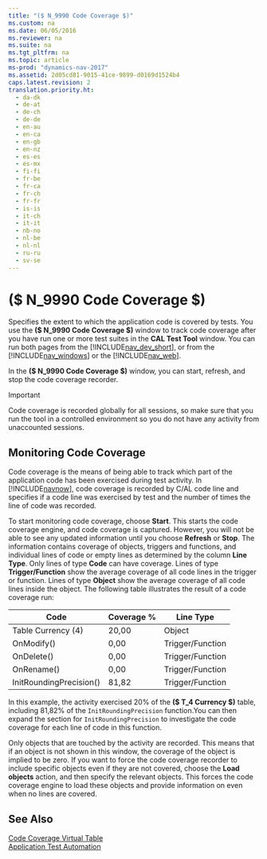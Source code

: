 ```yaml
---
title: "($ N_9990 Code Coverage $)"
ms.custom: na
ms.date: 06/05/2016
ms.reviewer: na
ms.suite: na
ms.tgt_pltfrm: na
ms.topic: article
ms-prod: "dynamics-nav-2017"
ms.assetid: 2d05cd81-9015-41ce-9899-d0169d1524b4
caps.latest.revision: 2
translation.priority.ht:
  - da-dk
  - de-at
  - de-ch
  - de-de
  - en-au
  - en-ca
  - en-gb
  - en-nz
  - es-es
  - es-mx
  - fi-fi
  - fr-be
  - fr-ca
  - fr-ch
  - fr-fr
  - is-is
  - it-ch
  - it-it
  - nb-no
  - nl-be
  - nl-nl
  - ru-ru
  - sv-se
---
```

# ($ N_9990 Code Coverage $)
Specifies the extent to which the application code is covered by tests. You use the **\($ N\_9990 Code Coverage $\)** window to track code coverage after you have run one or more test suites in the **CAL Test Tool** window. You can run both pages from the [!INCLUDE[nav_dev_short](../includes/nav_dev_short_md.md)], or from the [!INCLUDE[nav_windows](../includes/nav_windows_md.md)] or the [!INCLUDE[nav_web](../includes/nav_web_md.md)].  

 In the **\($ N\_9990 Code Coverage $\)** window, you can start, refresh, and stop the code coverage recorder.  

> [!IMPORTANT]  
>  Code coverage is recorded globally for all sessions, so make sure that you run the tool in a controlled environment so you do not have any activity from unaccounted sessions.  

## Monitoring Code Coverage  
 Code coverage is the means of being able to track which part of the application code has been exercised during test activity. In [!INCLUDE[navnow](../includes/navnow_md.md)], code coverage is recorded by C\/AL code line and specifies if a code line was exercised by test and the number of times the line of code was recorded.  

 To start monitoring code coverage, choose **Start**. This starts the code coverage engine, and code coverage is captured. However, you will not be able to see any updated information until you choose **Refresh** or **Stop**. The information contains coverage of objects, triggers and functions, and individual lines of code or empty lines as determined by the column **Line Type**. Only lines of type **Code** can have coverage. Lines of type **Trigger\/Function** show the average coverage of all code lines in the trigger or function. Lines of type **Object** show the average coverage of all code lines inside the object. The following table illustrates the result of a code coverage run:  

|Code|Coverage %|Line Type|  
|----------|----------------|---------------|  
|Table Currency \(4\)|20,00|Object|  
|OnModify\(\)|0,00|Trigger\/Function|  
|OnDelete\(\)|0,00|Trigger\/Function|  
|OnRename\(\)|0,00|Trigger\/Function|  
|InitRoundingPrecision\(\)|81,82|Trigger\/Function|  

 In this example, the activity exercised 20% of the **\($ T\_4 Currency $\)** table, including 81,82% of the `InitRoundingPrecision` function.You can then expand the section for `InitRoundingPrecision` to investigate the code coverage for each line of code in this function.  

 Only objects that are touched by the activity are recorded. This means that if an object is not shown in this window, the coverage of the object is implied to be zero. If you want to force the code coverage recorder to include specific objects even if they are not covered, choose the **Load objects** action, and then specify the relevant objects. This forces the code coverage engine to load these objects and provide information on even when no lines are covered.  

## See Also  
 [Code Coverage Virtual Table](../Code-Coverage-Virtual-Table.md)   
 [Application Test Automation](../Application-Test-Automation.md)
